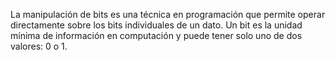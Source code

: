 La manipulación de bits es una técnica en programación que permite operar directamente sobre los bits individuales de un dato. Un bit es la unidad mínima de información en computación y puede tener solo uno de dos valores: 0 o 1.

